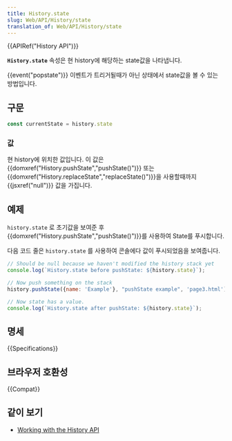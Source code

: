 ```yaml
---
title: History.state
slug: Web/API/History/state
translation_of: Web/API/History/state
---
```

{{APIRef("History API")}}

**`History.state`** 속성은 현 history에 해당하는 state값을 나타냅니다.

{{event("popstate")}} 이벤트가 트리거될때가 아닌 상태에서 state값을 볼 수 있는 방법입니다.

## 구문

```js
const currentState = history.state
```

### 값

현 history에 위치한 값입니다. 이 값은 {{domxref("History.pushState","pushState()")}} 또는 {{domxref("History.replaceState","replaceState()")}}을 사용할때까지 {{jsxref("null")}} 값을 가집니다.

## 예제

`history.state` 로 초기값을 보여준 후 {{domxref("History.pushState","pushState()")}}를 사용하여 State를 푸시합니다.

다음 코드 줄은 `history.state` 를 사용하여 콘솔에다 값이 푸시되었음을 보여줍니다.

```js
// Should be null because we haven't modified the history stack yet
console.log(`History.state before pushState: ${history.state}`);

// Now push something on the stack
history.pushState({name: 'Example'}, "pushState example", 'page3.html');

// Now state has a value.
console.log(`History.state after pushState: ${history.state}`);
```

## 명세

{{Specifications}}

## 브라우저 호환성

{{Compat}}

## 같이 보기

- [Working with the History API](/ko/docs/Web/API/History_API/Working_with_the_History_API)
